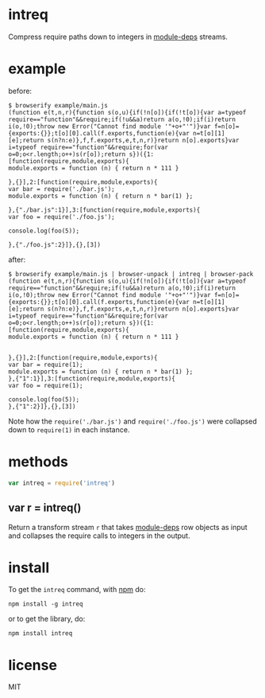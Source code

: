 # intreq

Compress require paths down to integers in
[module-deps](https://npmjs.org/package/module-deps) streams.

# example

before:

```
$ browserify example/main.js
(function e(t,n,r){function s(o,u){if(!n[o]){if(!t[o]){var a=typeof require=="function"&&require;if(!u&&a)return a(o,!0);if(i)return i(o,!0);throw new Error("Cannot find module '"+o+"'")}var f=n[o]={exports:{}};t[o][0].call(f.exports,function(e){var n=t[o][1][e];return s(n?n:e)},f,f.exports,e,t,n,r)}return n[o].exports}var i=typeof require=="function"&&require;for(var o=0;o<r.length;o++)s(r[o]);return s})({1:[function(require,module,exports){
module.exports = function (n) { return n * 111 }

},{}],2:[function(require,module,exports){
var bar = require('./bar.js');
module.exports = function (n) { return n * bar(1) };

},{"./bar.js":1}],3:[function(require,module,exports){
var foo = require('./foo.js');

console.log(foo(5));

},{"./foo.js":2}]},{},[3])
```

after:

```
$ browserify example/main.js | browser-unpack | intreq | browser-pack
(function e(t,n,r){function s(o,u){if(!n[o]){if(!t[o]){var a=typeof require=="function"&&require;if(!u&&a)return a(o,!0);if(i)return i(o,!0);throw new Error("Cannot find module '"+o+"'")}var f=n[o]={exports:{}};t[o][0].call(f.exports,function(e){var n=t[o][1][e];return s(n?n:e)},f,f.exports,e,t,n,r)}return n[o].exports}var i=typeof require=="function"&&require;for(var o=0;o<r.length;o++)s(r[o]);return s})({1:[function(require,module,exports){
module.exports = function (n) { return n * 111 }


},{}],2:[function(require,module,exports){
var bar = require(1);
module.exports = function (n) { return n * bar(1) };
},{"1":1}],3:[function(require,module,exports){
var foo = require(1);

console.log(foo(5));
},{"1":2}]},{},[3])
```

Note how the `require('./bar.js')` and `require('./foo.js')` were collapsed down
to `require(1)` in each instance.

# methods

``` js
var intreq = require('intreq')
```

## var r = intreq()

Return a transform stream `r` that takes
[module-deps](https://npmjs.org/package/module-deps) row objects as input and
collapses the require calls to integers in the output.

# install

To get the `intreq` command, with [npm](https://npmjs.org) do:

```
npm install -g intreq
```

or to get the library, do:

```
npm install intreq
```

# license

MIT
